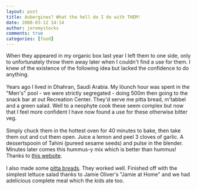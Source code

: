 ```yaml
---
layout: post
title: Aubergines? What the hell do I do with THEM!
date: 2008-03-12 14:14
author: jeremystocks
comments: true
categories: [food]
---
```

When they appeared in my organic box last year I left them to one side, only to unfortunately throw them away later when I couldn't find a use for them. I knew of the existence of the following idea but lacked the confidence to do anything.<br /><br />Years ago I lived in Dhahran, Saudi Arabia. My löunch hour was spent in the "Men's" pool - we were strictly segregated - doing 500m then going to the snack bar at out Recreation Center. They'd serve me pitta bread, m'tabbel and a green salad. Well to a neophyte cook these seem complex but now that I feel more confident I have now found a use for these otherwise bitter veg.<br /><br />Simply chuck them in the hottest oven for 40 minutes to bake, then take them out and cut them open. Juice a lemon and peel 3 cloves of garlic. A dessertspooin of Tahini (pureed sesame seeds) and pulse in the blender. Minutes later comes this hummus-y mix which is better than hummus! Thanks to <a href="http://jewishmag.com/104mag/babagnoosh/babagnoosh.htm">this website</a>.<br /><br />I also made some <a href="http://mideastfood.about.com/od/breadsrice/r/pitabreadrecipe.htm">pitta breads</a>. They worked well. Finished off with the simplest lettuce salad thanks to Jamie Oliver's "Jamie at Home" and we had adelicious complete meal which the kids ate too.
